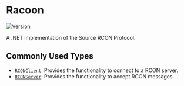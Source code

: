 # Racoon

[![Version](https://img.shields.io/nuget/vpre/Racoon)](https://www.nuget.org/packages/Racoon)

A .NET implementation of the Source RCON Protocol.

## Commonly Used Types
- [`RCONClient`](https://github.com/cryptoc1/racoon/tree/main/src/Racoon/RCONClient.cs): Provides the functionality to connect to a RCON server.
- [`RCONServer`](https://github.com/cryptoc1/racoon/tree/main/src/Racoon/RCONServer.cs): Provides the functionality to accept RCON messages.